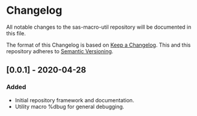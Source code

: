 # Changelog

All notable changes to the sas-macro-util repository will be documented in this file.

The format of this Changelog is based on [Keep a Changelog](https://keepachangelog.com/en/1.0.0/). This
and this repository adheres to [Semantic Versioning](https://semver.org/spec/v2.0.0.html).

## [0.0.1] - 2020-04-28
### Added
- Initial repository framework and documentation.
- Utility macro %dbug for general debugging.
